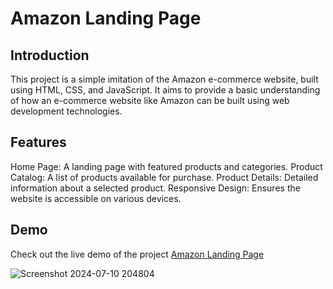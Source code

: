 # Amazon Landing Page
## Introduction
This project is a simple imitation of the Amazon e-commerce website, built using HTML, CSS, and JavaScript. It aims to provide a basic understanding of how an e-commerce website like Amazon can be built using web development technologies.

## Features
Home Page: A landing page with featured products and categories.
Product Catalog: A list of products available for purchase.
Product Details: Detailed information about a selected product.
Responsive Design: Ensures the website is accessible on various devices.
## Demo
Check out the live demo of the project [Amazon Landing Page](https://iamvibhav.github.io/Amazon-Landing-Page/)

![Screenshot 2024-07-10 204804](https://github.com/iamvibhav/Amazon-Landing-Page/assets/139247683/961af38a-dfc1-49a8-a702-0cbbfb06639a)

